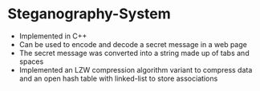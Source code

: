 # Steganography-System
- Implemented in C++
- Can be used to encode and decode a secret message in a web page
- The secret message was converted into a string made up of tabs and spaces
- Implemented an LZW compression algorithm variant to compress data and an open hash table with linked-list to
store associations
